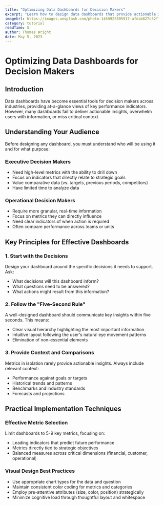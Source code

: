```yaml
---
title: "Optimizing Data Dashboards for Decision Makers"
excerpt: "Learn how to design data dashboards that provide actionable insights for executives and decision makers across organizations."
imageUrl: https://images.unsplash.com/photo-1460925895917-afdab827c52f?ixlib=rb-4.0.3&ixid=MnwxMjA3fDB8MHxwaG90by1wYWdlfHx8fGVufDB8fHx8&auto=format&fit=crop&w=800&h=400
category: tutorial
readTime: 5
author: Thomas Wright
date: May 5, 2023
---
```


# Optimizing Data Dashboards for Decision Makers

## Introduction

Data dashboards have become essential tools for decision makers across industries, providing at-a-glance views of key performance indicators. However, many dashboards fail to deliver actionable insights, overwhelm users with information, or miss critical context.

## Understanding Your Audience

Before designing any dashboard, you must understand who will be using it and for what purpose:

### Executive Decision Makers

- Need high-level metrics with the ability to drill down
- Focus on indicators that directly relate to strategic goals
- Value comparative data (vs. targets, previous periods, competitors)
- Have limited time to analyze data

### Operational Decision Makers

- Require more granular, real-time information
- Focus on metrics they can directly influence
- Need clear indicators of when action is required
- Often compare performance across teams or units

## Key Principles for Effective Dashboards

### 1. Start with the Decisions

Design your dashboard around the specific decisions it needs to support. Ask:
- What decisions will this dashboard inform?
- What questions need to be answered?
- What actions might result from this information?

### 2. Follow the "Five-Second Rule"

A well-designed dashboard should communicate key insights within five seconds. This means:
- Clear visual hierarchy highlighting the most important information
- Intuitive layout following the user's natural eye movement patterns
- Elimination of non-essential elements

### 3. Provide Context and Comparisons

Metrics in isolation rarely provide actionable insights. Always include relevant context:
- Performance against goals or targets
- Historical trends and patterns
- Benchmarks and industry standards
- Forecasts and projections

## Practical Implementation Techniques

### Effective Metric Selection

Limit dashboards to 5-9 key metrics, focusing on:
- Leading indicators that predict future performance
- Metrics directly tied to strategic objectives
- Balanced measures across critical dimensions (financial, customer, operational)

### Visual Design Best Practices

- Use appropriate chart types for the data and question
- Maintain consistent color coding for metrics and categories
- Employ pre-attentive attributes (size, color, position) strategically
- Minimize cognitive load through thoughtful layout and whitespace